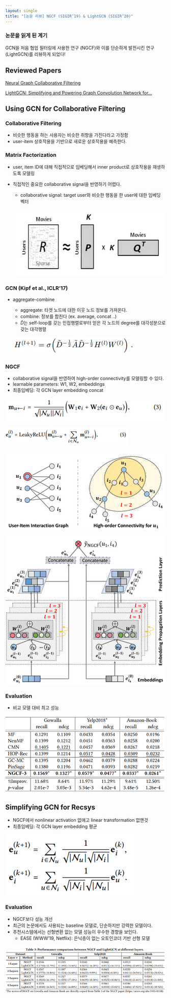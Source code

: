 ```yaml
---
layout: single
title: "[논문 리뷰] NGCF (SIGIR’19) & LightGCN (SIGIR’20)"
---
```


### 논문을 읽게 된 계기

GCN을 처음 협업 필터링에 사용한 연구 (NGCF)와 이를 단순하게 발전시킨 연구 (LightGCN)를 리뷰하게 되었다!

## Reviewed Papers

[Neural Graph Collaborative Filtering](https://arxiv.org/abs/1905.08108)

[LightGCN: Simplifying and Powering Graph Convolution Network for...](https://arxiv.org/abs/2002.02126)

## Using GCN for Collaborative Filtering

### Collaborative Filtering

- 비슷한 행동을 하는 사용자는 비슷한 취향을 가진다라고 가정함
- user-item 상호작용을 기반으로 새로운 상호작용을 예측한다.

### Matrix Factorization

- user, item ID에 대해 직접적으로 임베딩해서 inner product로 상호작용을 재생하도록 모델링
- 직접적인 중요한 collaborative signal을 반영하기 어렵다.
    - collaborative signal: target user와 비슷한 행동을 한 user에 대한 임베딩 벡터
    
    ![Untitled](/assets/images/ngcf_lightgcn/Untitled.png)
    

### GCN (Kipf et al., ICLR’17)

- aggregate-combine
    - aggregate: 타겟 노드에 대한 이웃 노드 정보를 가져온다.
    - combine: 정보를 합친다 (ex. average, concat ..)
    - $\tilde{D}$는 self-loop를 갖는 인접행렬로부터 얻은 각 노드의 degree를 대각성분으로 갖는 대각행렬
    
    ![Untitled](/assets/images/ngcf_lightgcn/Untitled%201.png)
    

### NGCF

- collaborative signal을 반영하여 high-order connectivity를 모델링할 수 있다.
- learnable parameters: W1, W2, embeddings
- 최종임베딩: 각  GCN layer embedding concat

![Untitled](/assets/images/ngcf_lightgcn/Untitled%202.png)

![Untitled](/assets/images/ngcf_lightgcn/Untitled%203.png)

![Untitled](/assets/images/ngcf_lightgcn/Untitled%204.png)

![Untitled](/assets/images/ngcf_lightgcn/Untitled%205.png)

### Evaluation

- 비교 모델 대비 최고 성능

![Untitled](/assets/images/ngcf_lightgcn/Untitled%206.png)

## Simplifying GCN for Recsys

- NGCF에서 nonlinear activation 없애고 linear transformation 없앤것
- 최종임베딩: 각  GCN layer embedding 평균

![Untitled](/assets/images/ngcf_lightgcn/Untitled%207.png)

### Evaluation

- NGCF보다 성능 개선
- 최근의 논문에서도 사용되는 baseline 모델로, 단순하지만 강력한 모델이다.
- 추천시스템에서는 선형변환 없는 모델 성능이 우수한 경향을 보인다.
    - EASE (WWW’19, Netflix): 은닉층이 없는 오토인코더 기반 선형 모델

![Untitled](/assets/images/ngcf_lightgcn/Untitled%208.png)
